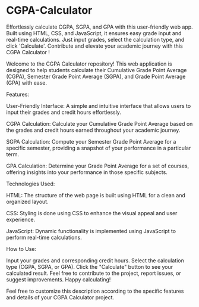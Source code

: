 # CGPA-Calculator
Effortlessly calculate CGPA, SGPA, and GPA with this user-friendly web app. Built using HTML, CSS, and JavaScript, it ensures easy grade input and real-time calculations. Just input grades, select the calculation type, and click 'Calculate'. Contribute and elevate your academic journey with this CGPA Calculator !

Welcome to the CGPA Calculator repository! This web application is designed to help students calculate their Cumulative Grade Point Average (CGPA), Semester Grade Point Average (SGPA), and Grade Point Average (GPA) with ease.

Features:

User-Friendly Interface: A simple and intuitive interface that allows users to input their grades and credit hours effortlessly.

CGPA Calculation: Calculate your Cumulative Grade Point Average based on the grades and credit hours earned throughout your academic journey.

SGPA Calculation: Compute your Semester Grade Point Average for a specific semester, providing a snapshot of your performance in a particular term.

GPA Calculation: Determine your Grade Point Average for a set of courses, offering insights into your performance in those specific subjects.

Technologies Used:

HTML: The structure of the web page is built using HTML for a clean and organized layout.

CSS: Styling is done using CSS to enhance the visual appeal and user experience.

JavaScript: Dynamic functionality is implemented using JavaScript to perform real-time calculations.

How to Use:

Input your grades and corresponding credit hours.
Select the calculation type (CGPA, SGPA, or GPA).
Click the "Calculate" button to see your calculated result.
Feel free to contribute to the project, report issues, or suggest improvements. Happy calculating!

Feel free to customize this description according to the specific features and details of your CGPA Calculator project.

